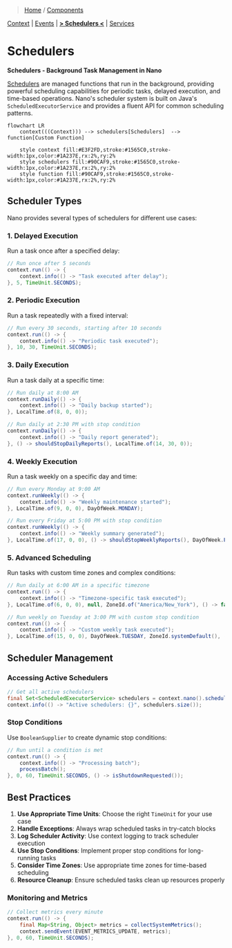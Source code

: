 > [Home](../../README.md) / [Components](../../README.md#-components)

 [Context](../context/README.md)
| [Events](../events/README.md)
| [**> Schedulers <**](README.md)
| [Services](../services/README.md)

# Schedulers

**Schedulers - Background Task Management in Nano**

[Schedulers](../schedulers/README.md) are managed functions that run in the background, providing powerful scheduling capabilities for periodic tasks, delayed execution, and time-based operations. Nano's scheduler system is built on Java's `ScheduledExecutorService` and provides a fluent API for common scheduling patterns.

```mermaid
flowchart LR
    context(((Context))) --> schedulers[Schedulers]  --> function[Custom Function]
    
    style context fill:#E3F2FD,stroke:#1565C0,stroke-width:1px,color:#1A237E,rx:2%,ry:2%
    style schedulers fill:#90CAF9,stroke:#1565C0,stroke-width:1px,color:#1A237E,rx:2%,ry:2%
    style function fill:#90CAF9,stroke:#1565C0,stroke-width:1px,color:#1A237E,rx:2%,ry:2%
```

## Scheduler Types

Nano provides several types of schedulers for different use cases:

### 1. Delayed Execution
Run a task once after a specified delay:

```java
// Run once after 5 seconds
context.run(() -> {
    context.info(() -> "Task executed after delay");
}, 5, TimeUnit.SECONDS);
```

### 2. Periodic Execution
Run a task repeatedly with a fixed interval:

```java
// Run every 30 seconds, starting after 10 seconds
context.run(() -> {
    context.info(() -> "Periodic task executed");
}, 10, 30, TimeUnit.SECONDS);
```

### 3. Daily Execution
Run a task daily at a specific time:

```java
// Run daily at 8:00 AM
context.runDaily(() -> {
    context.info(() -> "Daily backup started");
}, LocalTime.of(8, 0, 0));

// Run daily at 2:30 PM with stop condition
context.runDaily(() -> {
    context.info(() -> "Daily report generated");
}, () -> shouldStopDailyReports(), LocalTime.of(14, 30, 0));
```

### 4. Weekly Execution
Run a task weekly on a specific day and time:

```java
// Run every Monday at 9:00 AM
context.runWeekly(() -> {
    context.info(() -> "Weekly maintenance started");
}, LocalTime.of(9, 0, 0), DayOfWeek.MONDAY);

// Run every Friday at 5:00 PM with stop condition
context.runWeekly(() -> {
    context.info(() -> "Weekly summary generated");
}, LocalTime.of(17, 0, 0), () -> shouldStopWeeklyReports(), DayOfWeek.FRIDAY);
```

### 5. Advanced Scheduling
Run tasks with custom time zones and complex conditions:

```java
// Run daily at 6:00 AM in a specific timezone
context.run(() -> {
    context.info(() -> "Timezone-specific task executed");
}, LocalTime.of(6, 0, 0), null, ZoneId.of("America/New_York"), () -> false);

// Run weekly on Tuesday at 3:00 PM with custom stop condition
context.run(() -> {
    context.info(() -> "Custom weekly task executed");
}, LocalTime.of(15, 0, 0), DayOfWeek.TUESDAY, ZoneId.systemDefault(), () -> isMaintenanceMode());
```

## Scheduler Management

### Accessing Active Schedulers
```java
// Get all active schedulers
final Set<ScheduledExecutorService> schedulers = context.nano().schedulers();
context.info(() -> "Active schedulers: {}", schedulers.size());
```

### Stop Conditions
Use `BooleanSupplier` to create dynamic stop conditions:

```java
// Run until a condition is met
context.run(() -> {
    context.info(() -> "Processing batch");
    processBatch();
}, 0, 60, TimeUnit.SECONDS, () -> isShutdownRequested());
```

## Best Practices

1. **Use Appropriate Time Units**: Choose the right `TimeUnit` for your use case
2. **Handle Exceptions**: Always wrap scheduled tasks in try-catch blocks
3. **Log Scheduler Activity**: Use context logging to track scheduler execution
4. **Use Stop Conditions**: Implement proper stop conditions for long-running tasks
5. **Consider Time Zones**: Use appropriate time zones for time-based scheduling
6. **Resource Cleanup**: Ensure scheduled tasks clean up resources properly

### Monitoring and Metrics
```java
// Collect metrics every minute
context.run(() -> {
    final Map<String, Object> metrics = collectSystemMetrics();
    context.sendEvent(EVENT_METRICS_UPDATE, metrics);
}, 0, 60, TimeUnit.SECONDS);
```
